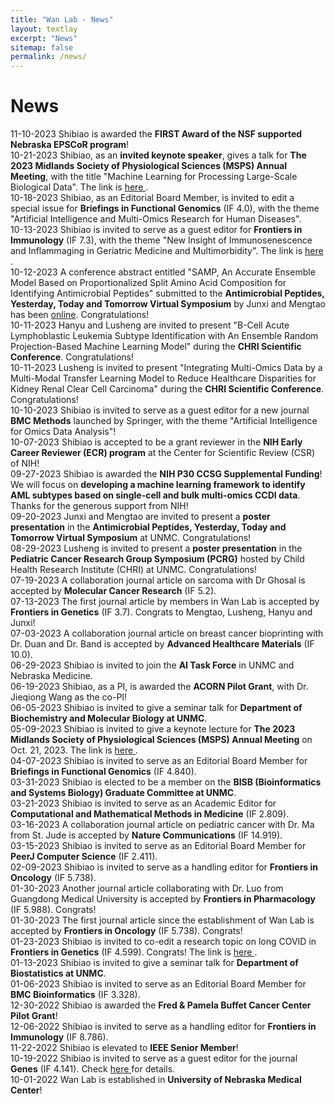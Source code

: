 ```yaml
---
title: "Wan Lab - News"
layout: textlay
excerpt: "News"
sitemap: false
permalink: /news/
---
```


# News

11-10-2023
<h> Shibiao is awarded the <b>FIRST Award of the NSF supported Nebraska EPSCoR program</b>!</h>
<br>
10-21-2023
<h> Shibiao, as an <strong>invited keynote speaker</strong>, gives a talk for <strong>The 2023 Midlands Society of Physiological Sciences (MSPS) Annual Meeting</strong>, with the title "Machine Learning for Processing Large-Scale Biological Data". The link is <a href="https://msps-online.org/">here </a>. </h>
<br>
10-18-2023
<h> Shibiao, as an Editorial Board Member, is invited to edit a special issue for <strong>Briefings in Functional Genomics</strong> (IF 4.0), with the theme "Artificial Intelligence and Multi-Omics Research for Human Diseases".</h>
<br>
10-13-2023
<h> Shibiao is invited to serve as a guest editor for <b>Frontiers in Immunology</b> (IF 7.3), with the theme "New Insight of Immunosenescence and Inflammaging in Geriatric Medicine and Multimorbidity". The link is <a href="https://www.frontiersin.org/research-topics/60035/new-insight-of-immunosenescence-and-inflammaging-in-geriatric-medicine-and-multimorbidity">here </a>.</h>
<br>
10-12-2023
<h> A conference abstract entitled "SAMP, An Accurate Ensemble Model Based on Proportionalized Split Amino Acid Composition for Identifying Antimicrobial Peptides" submitted to  the <b>Antimicrobial Peptides, Yesterday, Today and Tomorrow Virtual Symposium</b> by Junxi and Mengtao has been <a  href="https://sciforum.net/paper/view/14949">online</a>. Congratulations!</h>
<br>
10-11-2023
<h> Hanyu and Lusheng are invited to present "B-Cell Acute Lymphoblastic Leukemia Subtype Identification with An Ensemble Random Projection-Based Machine Learning Model" during the <b>CHRI Scientific Conference</b>. Congratulations!</h>
<br>
10-11-2023
<h> Lusheng is invited to present "Integrating Multi-Omics Data by a Multi-Modal Transfer Learning Model to Reduce Healthcare Disparities for Kidney Renal Clear Cell Carcinoma" during the <b>CHRI Scientific Conference</b>. Congratulations!</h>
<br>
10-10-2023
<h> Shibiao is invited to serve as a guest editor for a new journal <b>BMC Methods</b> launched by Springer, with the theme "Artificial Intelligence for Omics Data Analysis"!</h>
<br>
10-07-2023
<h> Shibiao is accepted to be a grant reviewer in the <b>NIH Early Career Reviewer (ECR) program</b> at the Center for Scientific Review (CSR) of NIH!</h>
<br>
09-27-2023
<h> Shibiao is awarded the <b>NIH P30 CCSG Supplemental Funding</b>! We will focus on <b>developing a machine learning framework to identify AML subtypes based on single-cell and bulk multi-omics CCDI data</b>. Thanks for the generous support from NIH!</h>
<br>
09-20-2023
<h> Junxi and Mengtao are invited to present a <b>poster presentation</b> in the <b>Antimicrobial Peptides, Yesterday, Today and Tomorrow Virtual Symposium</b> at UNMC. Congratulations!</h>
<br>
08-29-2023
<h> Lusheng is invited to present a <b>poster presentation</b> in the <b>Pediatric Cancer Research Group Symposium (PCRG)</b> hosted by Child Health Research Institute (CHRI) at UNMC. Congratulations!</h>
<br>
07-19-2023
<h> A collaboration journal article on sarcoma with Dr Ghosal is accepted by <b>Molecular Cancer Research</b> (IF 5.2).</h>
<br>
07-13-2023
<h> The first journal article by members in Wan Lab is accepted by <b>Frontiers in Genetics</b> (IF 3.7). Congrats to Mengtao, Lusheng, Hanyu and Junxi!</h>
<br>
07-03-2023
<h> A collaboration journal article on breast cancer bioprinting with Dr. Duan and Dr. Band is accepted by <b>Advanced Healthcare Materials</b> (IF 10.0).</h>
<br>
06-29-2023
<h> Shibiao is invited to join the <b>AI Task Force</b> in UNMC and Nebraska Medicine.</h>
<br>
06-19-2023
<h> Shibiao, as a PI, is awarded the <b>ACORN Pilot Grant</b>, with Dr. Jieqiong Wang as the co-PI!</h>
<br>
06-05-2023
<h> Shibiao is invited to give a seminar talk for <b>Department of Biochemistry and Molecular Biology at UNMC</b>. </h>
<br>
05-09-2023
<h> Shibiao is invited to give a keynote lecture for <b>The 2023 Midlands Society of Physiological Sciences (MSPS) Annual Meeting</b> on Oct. 21, 2023. The link is <a href="https://msps-online.org/">here </a>.</h> 
<br>
04-07-2023
<h> Shibiao is invited to serve as an Editorial Board Member for <b>Briefings in Functional Genomics</b> (IF 4.840).</h>
<br>
03-31-2023
<h> Shibiao is elected to be a member on the <b>BISB (Bioinformatics and Systems Biology) Graduate Committee at UNMC</b>.</h>
<br>
03-21-2023
<h> Shibiao is invited to serve as an Academic Editor for <b>Computational and Mathematical Methods in Medicine</b> (IF 2.809).</h>
<br>
03-16-2023
<h> A collaboration journal article on pediatric cancer with Dr. Ma from St. Jude is accepted by <b>Nature Communications</b> (IF 14.919).</h>
<br>
03-15-2023
<h> Shibiao is invited to serve as an Editorial Board Member for <b>PeerJ Computer Science</b> (IF 2.411).</h>
<br>
02-09-2023
<h> Shibiao is invited to serve as a handling editor for <b>Frontiers in Oncology</b> (IF 5.738).</h>
<br>
01-30-2023
<h> Another journal article collaborating with Dr. Luo from Guangdong Medical University is accepted by <b>Frontiers in Pharmacology</b> (IF 5.988). Congrats!</h>
<br>
01-30-2023
<h> The first journal article since the establishment of Wan Lab is accepted by <b>Frontiers in Oncology</b> (IF 5.738). Congrats! </h>
<br>
01-23-2023
<h> Shibiao is invited to co-edit a research topic on long COVID in <b>Frontiers in Genetics</b> (IF 4.599). Congrats! The link is <a href="https://www.frontiersin.org/research-topics/52669/identification-of-susceptibility-genes-to-long-covid">here </a> . </h>
<br>
01-13-2023
<h> Shibiao is invited to give a seminar talk for <b>Department of Biostatistics at UNMC</b>. </h>
<br>
01-06-2023
<h> Shibiao is invited to serve as an Editorial Board Member for <b>BMC Bioinformatics</b> (IF 3.328). </h>
<br>
12-30-2022
<h> Shibiao is awarded the <b>Fred & Pamela Buffet Cancer Center Pilot Grant</b>! </h>
<br>
12-06-2022
<h> Shibiao is invited to serve as a handling editor for <b>Frontiers in Immunology</b> (IF 8.786). </h>
<br>
11-22-2022
<h> Shibiao is elevated to <b>IEEE Senior Member</b>! </h>
<br>
10-19-2022
<h> Shibiao is invited to serve as a guest editor for the journal <b>Genes</b> (IF 4.141). Check <a href="https://www.mdpi.com/journal/genes/special_issues/HB3HM4G945">here </a> for details. </h>
<br>
10-01-2022
<h> Wan Lab is established in <b>University of Nebraska Medical Center</b>! </h>
<br>
